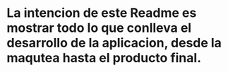 # La intencion de este Readme es mostrar todo lo que conlleva el desarrollo de la aplicacion, desde la maqutea hasta el producto final.
